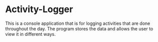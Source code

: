 # Activity-Logger
This is a console application that is for logging activities that are done throughout the day. 
The program stores the data and allows the user to view it in different ways.

